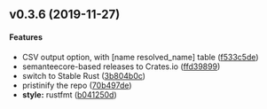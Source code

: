 <a name="v0.3.6"></a>
## v0.3.6 (2019-11-27)


#### Features

*   CSV output option, with [name resolved_name] table ([f533c5de](f533c5de))
*   semanteecore-based releases to Crates.io ([ffd39899](ffd39899))
*   switch to Stable Rust ([3b804b0c](3b804b0c))
*   pristinify the repo ([70b497de](70b497de))
* **style:**  rustfmt ([b041250d](b041250d))



